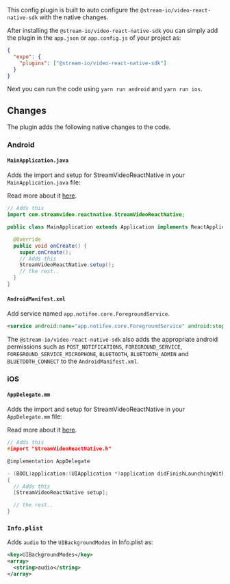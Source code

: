 This config plugin is built to auto configure the `@stream-io/video-react-native-sdk` with the native changes.

After installing the `@stream-io/video-react-native-sdk` you can simply add the plugin in the `app.json` or `app.config.js` of your project as:

```json
{
  "expo": {
    "plugins": ["@stream-io/video-react-native-sdk"]
  }
}
```

Next you can run the code using `yarn run android` and `yarn run ios`.

## Changes

The plugin adds the following native changes to the code.

### Android

#### `MainApplication.java`

Adds the import and setup for StreamVideoReactNative in your `MainApplication.java` file:

Read more about it [here](https://getstream.io/video/docs/reactnative/setup/installation/react-native/#add-stream-video-sdks-setup-method).

```java
// Adds this
import com.streamvideo.reactnative.StreamVideoReactNative;

public class MainApplication extends Application implements ReactApplication {

  @Override
  public void onCreate() {
    super.onCreate();
    // Adds this
    StreamVideoReactNative.setup();
    // the rest..
  }
}
```

#### `AndroidManifest.xml`

Add service named `app.notifee.core.ForegroundService`.

```xml
<service android:name="app.notifee.core.ForegroundService" android:stopWithTask="true" android:foregroundServiceType="microphone"/>
```

The `@stream-io/video-react-native-sdk` also adds the appropriate android permissions such as `POST_NOTIFICATIONS`, `FOREGROUND_SERVICE`, `FOREGROUND_SERVICE_MICROPHONE`, `BLUETOOTH`, `BLUETOOTH_ADMIN` and `BLUETOOTH_CONNECT` to the `AndroidManifest.xml`.

### iOS

#### `AppDelegate.mm`

Adds the import and setup for StreamVideoReactNative in your `AppDelegate.mm` file:

Read more about it [here](https://getstream.io/video/docs/reactnative/setup/installation/react-native/#add-stream-video-sdks-setup-method).

```c
// Adds this
#import "StreamVideoReactNative.h"

@implementation AppDelegate

- (BOOL)application:(UIApplication *)application didFinishLaunchingWithOptions:(NSDictionary *)launchOptions
{
  // Adds this
  [StreamVideoReactNative setup];

  // the rest..
}
```

### `Info.plist`

Adds `audio` to the `UIBackgroundModes` in Info.plist as:

```xml
<key>UIBackgroundModes</key>
<array>
  <string>audio</string>
</array>
```
